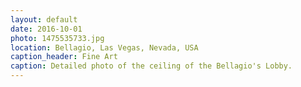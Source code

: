 ```yaml
---
layout: default
date: 2016-10-01
photo: 1475535733.jpg
location: Bellagio, Las Vegas, Nevada, USA
caption_header: Fine Art
caption: Detailed photo of the ceiling of the Bellagio's Lobby.
---
```

